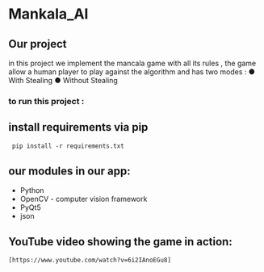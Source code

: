 # Mankala_AI
## Our project

in this project we implement the mancala game with all its rules , the game allow a human player to play against the algorithm and has two modes :
  ● With Stealing
  ● Without Stealing 

### to  run this project :
## install requirements via pip
```markdown
 pip install -r requirements.txt
```

## our modules in our app:
- Python
- OpenCV - computer vision framework
- PyQt5 
- json 

## YouTube video showing the game in action:
    [https://www.youtube.com/watch?v=6i2IAnoEGu8]
